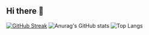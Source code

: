 ## Hi there 👋

<!--
**Joono0513/Joono0513** is a ✨ _special_ ✨ repository because its `README.md` (this file) appears on your GitHub profile.

Here are some ideas to get you started:

- 🔭 I’m currently working on ...
- 🌱 I’m currently learning ...
- 👯 I’m looking to collaborate on ...
- 🤔 I’m looking for help with ...
- 💬 Ask me about ...
- 📫 How to reach me: ...
- 😄 Pronouns: ...
- ⚡ Fun fact: ...
-->


[![GitHub Streak](https://streak-stats.demolab.com?user=Joono0513&theme=default&locale=ko&date_format=%5BY.%5Dn.j)](https://git.io/streak-stats)
![Anurag's GitHub stats](https://github-readme-stats.vercel.app/api?username=Joono0513&show_icons=true&theme=default)
![Top Langs](https://github-readme-stats.vercel.app/api/top-langs/?username=Joono0513&layout=compact&theme=default)
